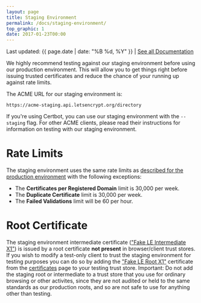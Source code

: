 ```yaml
---
layout: page
title: Staging Environment
permalink: /docs/staging-environment/
top_graphic: 1
date: 2017-01-23T00:00
---
```


Last updated: {{ page.date | date: "%B %d, %Y" }} \| [See all Documentation](/docs/)

We highly recommend testing against our staging environment before using our production environment. This will allow you to get things right before issuing trusted certificates and reduce the chance of your running up against rate limits.

The ACME URL for our staging environment is:

`https://acme-staging.api.letsencrypt.org/directory`

If you're using Certbot, you can use our staging environment with the `--staging` flag. For other ACME clients, please read their instructions for information on testing with our staging environment.

# Rate Limits

The staging environment uses the same rate limits as [described for the production environment](/docs/rate-limits/) with the following exceptions:

* The **Certificates per Registered Domain** limit is 30,000 per week.
* The **Duplicate Certificate** limit is 30,000 per week.
* The **Failed Validations** limit will be 60 per hour.

# Root Certificate

The staging environment intermediate certificate (["Fake LE Intermediate X1"](/certs/fakeleintermediatex1.pem)) is issued by a root certificate **not present** in browser/client trust stores. If you wish to modify a test-only client to trust the staging environment for testing purposes you can do so by adding the ["Fake LE Root X1"](/certs/fakelerootx1.pem) certificate from the [certificates](/certificates/) page to your testing trust store. Important: Do not add the staging root or intermediate to a trust store that you use for ordinary browsing or other activites, since they are not audited or held to the same standards as our production roots, and so are not safe to use for anything other than testing.
